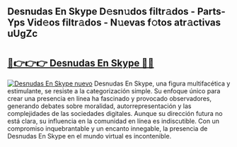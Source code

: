 ## Desnudas En Skype D𝚎sn𝚞dos filtr𝚊dos - Parts-Yps Vid𝚎os filtr𝚊dos - N𝚞evas f𝚘tos atr𝚊ctivas uUgZc

# <h2><a href="http://mb87o4z.tromn.icu/?c=Desnudas+En+Skype">🔗👉👉👉 Desnudas En Skype 🔗🔗</a></h2>

[![Desnudas En Skype nuevo](https://i.imgur.com/pEAQMta.gif)](http://mb87o4z.tromn.icu/?c=Desnudas+En+Skype)
Desnudas En Skype, una figura multifacética y estimulante, se resiste a la categorización simple. Su enfoque único para crear una presencia en línea ha fascinado y provocado observadores, generando debates sobre moralidad, autorrepresentación y las complejidades de las sociedades digitales. Aunque su dirección futura no está clara, su influencia en la comunidad en línea es indiscutible. Con un compromiso inquebrantable y un encanto innegable, la presencia de Desnudas En Skype en el mundo virtual es incontenible.
